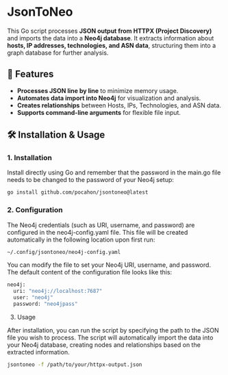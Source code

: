 # JsonToNeo

This Go script processes **JSON output from HTTPX (Project Discovery)** and imports the data into a **Neo4j database**. It extracts information about **hosts, IP addresses, technologies, and ASN data**, structuring them into a graph database for further analysis.

## 🚀 Features
- **Processes JSON line by line** to minimize memory usage.  
- **Automates data import into Neo4j** for visualization and analysis.  
- **Creates relationships** between Hosts, IPs, Technologies, and ASN data.  
- **Supports command-line arguments** for flexible file input.  

## 🛠️ Installation & Usage

### 1. Installation
Install directly using Go and remember that the password in the main.go file needs to be changed to the password of your Neo4j setup:  
```sh
go install github.com/pocahon/jsontoneo@latest
```
### 2. Configuration

The Neo4j credentials (such as URI, username, and password) are configured in the neo4j-config.yaml file. This file will be created automatically in the following location upon first run:
```sh
~/.config/jsontoneo/neo4j-config.yaml
```
You can modify the file to set your Neo4j URI, username, and password. The default content of the configuration file looks like this:
```sh
neo4j:
  uri: "neo4j://localhost:7687"
  user: "neo4j"
  password: "neo4jpass"
```
3. Usage

After installation, you can run the script by specifying the path to the JSON file you wish to process. The script will automatically import the data into your Neo4j database, creating nodes and relationships based on the extracted information.
```sh
jsontoneo -f /path/to/your/httpx-output.json
